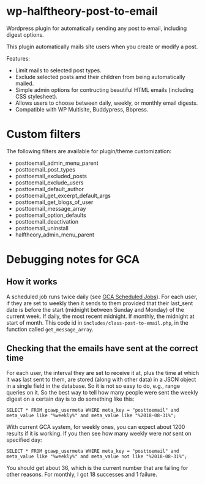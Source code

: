 # wp-halftheory-post-to-email
Wordpress plugin for automatically sending any post to email, including digest options.

This plugin automatically mails site users when you create or modify a post.

Features:
- Limit mails to selected post types.
- Exclude selected posts amd their children from being automatically mailed.
- Simple admin options for contructing beautiful HTML emails (including CSS stylesheet).
- Allows users to choose between daily, weekly, or monthly email digests.
- Compatible with WP Multisite, Buddypress, Bbpress.

# Custom filters

The following filters are available for plugin/theme customization:
- posttoemail_admin_menu_parent
- posttoemail_post_types
- posttoemail_excluded_posts
- posttoemail_exclude_users
- posttoemail_default_author
- posttoemail_get_excerpt_default_args
- posttoemail_get_blogs_of_user
- posttoemail_message_array
- posttoemail_option_defaults
- posttoemail_deactivation
- posttoemail_uninstall
- halftheory_admin_menu_parent

# Debugging notes for GCA
## How it works
A scheduled job runs twice daily (see [GCA Scheduled Jobs](https://globalcampusalumni.org/wp-admin/tools.php?page=crontrol_admin_manage_page)). For each user, if they are set to weekly then it sends to them provided that their last_sent date is before the start (midnight between Sunday and Monday) of the current week. If daily, the most recent midnight. If monthly, the midnight at start of month. This code id in `includes/class-post-to-email.php`, in the function called `get_message_array`. 
## Checking that the emails have sent at the correct time
For each user, the interval they are set to receive it at, plus the time at which it was last sent to them, are stored (along with other data) in a JSON object in a single field in the database. So it is not so easy to do, e.g., range queries on it. So the best way to tell how many people were sent the weekly digest on a certain day is to do something like this:

`SELECT * FROM gcawp_usermeta WHERE meta_key = "posttoemail" and meta_value like "%weekly%" and meta_value like "%2018-08-31%";`

With current GCA system, for weekly ones, you can expect about 1200 results if it is working. If you then see how many weekly were *not* sent on specified day:


`SELECT * FROM gcawp_usermeta WHERE meta_key = "posttoemail" and meta_value like "%weekly%" and meta_value not like "%2018-08-31%";`

You should get about 36, which is the current number that are failing for other reasons. For monthly, I got 18 successes and 1 failure.




